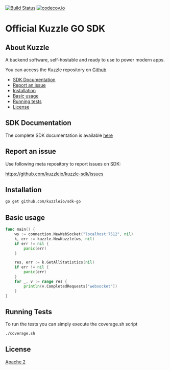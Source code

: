 [![Build Status](https://travis-ci.org/kuzzleio/sdk-go.svg?branch=master)](https://travis-ci.org/kuzzleio/sdk-go) [![codecov.io](http://codecov.io/github/kuzzleio/sdk-php/coverage.svg?branch=master)](http://codecov.io/github/kuzzleio/sdk-go?branch=master)

Official Kuzzle GO SDK
======

## About Kuzzle

A backend software, self-hostable and ready to use to power modern apps.

You can access the Kuzzle repository on [Github](https://github.com/kuzzleio/kuzzle)

* [SDK Documentation](https://godoc.org/github.com/kuzzleio/sdk-go)
* [Report an issue](#report-an-issue)
* [Installation](#installation)
* [Basic usage](#basic-usage)
* [Running tests](#tests)
* [License](#license)

## SDK Documentation

The complete SDK documentation is available [here](http://docs.kuzzle.io/sdk-reference/)

## Report an issue

Use following meta repository to report issues on SDK:

https://github.com/kuzzleio/kuzzle-sdk/issues

## Installation

````sh
go get github.com/kuzzleio/sdk-go
````

## Basic usage

````go
func main() {
    ws := connection.NewWebSocket("localhost:7512", nil)
    k, err := kuzzle.NewKuzzle(ws, nil)
    if err != nil {
        panic(err)
    }

    res, err := k.GetAllStatistics(nil)
    if err != nil {
        panic(err)
    }
    for _, v := range res {
        println(v.CompletedRequests["websocket"])
    }
}


````

## <a name="tests"></a> Running Tests

To run the tests you can simply execute the coverage.sh script
```sh
./coverage.sh
```

## License

[Apache 2](LICENSE.md)
